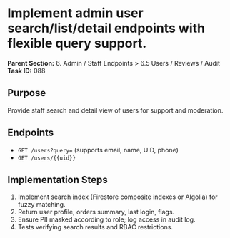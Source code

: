 # Implement admin user search/list/detail endpoints with flexible query support.

**Parent Section:** 6. Admin / Staff Endpoints > 6.5 Users / Reviews / Audit
**Task ID:** 088

## Purpose
Provide staff search and detail view of users for support and moderation.

## Endpoints
- `GET /users?query=` (supports email, name, UID, phone)
- `GET /users/{{uid}}`

## Implementation Steps
1. Implement search index (Firestore composite indexes or Algolia) for fuzzy matching.
2. Return user profile, orders summary, last login, flags.
3. Ensure PII masked according to role; log access in audit log.
4. Tests verifying search results and RBAC restrictions.

